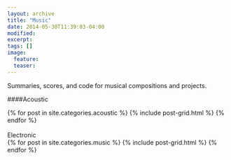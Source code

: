 ```yaml
---
layout: archive
title: "Music"
date: 2014-05-30T11:39:03-04:00
modified:
excerpt: 
tags: []
image:
  feature:
  teaser:
---
```


Summaries, scores, and code for musical compositions and projects.

####Acoustic
<div class="tiles">
{% for post in site.categories.acoustic %}
  {% include post-grid.html %}
{% endfor %}
</div><!-- /.tiles --><br>Electronic
<div class="tiles">
{% for post in site.categories.music %}
  {% include post-grid.html %}
{% endfor %}
</div><!-- /.tiles -->
